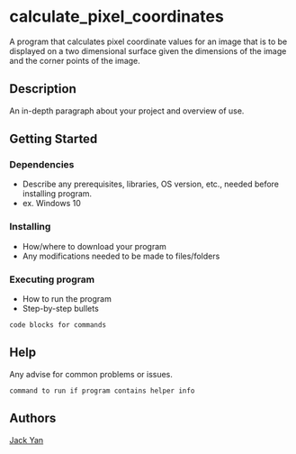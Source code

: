 # calculate_pixel_coordinates

A program that calculates pixel coordinate values for an image that is to be displayed on a two dimensional surface given the dimensions of the image and the corner points of the image.

## Description

An in-depth paragraph about your project and overview of use.

## Getting Started

### Dependencies

* Describe any prerequisites, libraries, OS version, etc., needed before installing program.
* ex. Windows 10

### Installing

* How/where to download your program
* Any modifications needed to be made to files/folders

### Executing program

* How to run the program
* Step-by-step bullets
```
code blocks for commands
```

## Help

Any advise for common problems or issues.
```
command to run if program contains helper info
```

## Authors

[Jack Yan](https://www.linkedin.com/in/yan-jack/)
